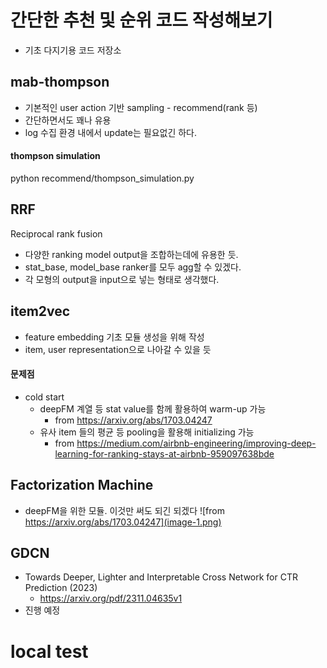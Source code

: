 # 간단한 추천 및 순위 코드 작성해보기
* 기초 다지기용 코드 저장소
## mab-thompson
* 기본적인 user action 기반 sampling - recommend(rank 등)
* 간단하면서도 꽤나 유용
* log 수집 환경 내에서 update는 필요없긴 하다.

#### thompson simulation
python recommend/thompson_simulation.py

## RRF
Reciprocal rank fusion
* 다양한 ranking model output을 조합하는데에 유용한 듯.
* stat_base, model_base ranker를 모두 agg할 수 있겠다.
* 각 모형의 output을 input으로 넣는 형태로 생각했다.

## item2vec
* feature embedding 기초 모듈 생성을 위해 작성
* item, user representation으로 나아갈 수 있을 듯
#### 문제점
* cold start
    * deepFM 계열 등 stat value를 함께 활용하여 warm-up 가능
        * from https://arxiv.org/abs/1703.04247
    * 유사 item 들의 평균 등 pooling을 활용해 initializing 가능
        * from https://medium.com/airbnb-engineering/improving-deep-learning-for-ranking-stays-at-airbnb-959097638bde

## Factorization Machine
* deepFM을 위한 모듈. 이것만 써도 되긴 되겠다
![from https://arxiv.org/abs/1703.04247](image-1.png)

## GDCN
* Towards Deeper, Lighter and Interpretable Cross Network for CTR Prediction (2023)
    * https://arxiv.org/pdf/2311.04635v1
* 진행 예정

# local test